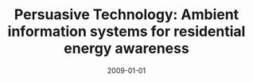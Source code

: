 ---
abstract: ''
authors:
- Karin Kappel
date: '2009-01-01'
featured: false
publication_types:
- '7'
publishDate: '2009-01-01'
title: 'Persuasive Technology: Ambient information systems for residential energy
  awareness'
url_pdf: ''
---